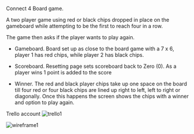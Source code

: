 
Connect 4 Board game.

A two player game using red or black chips dropped in place on the gameboard while attempting to be the first to reach four in a row.

 The game then asks if the player wants to play again.
 

 - Gameboard. 
   Board set up as close to the board game with a 7 x 6, player 1 has red chips, while player 2 has black chips.

 - Scoreboard.
    Resetting page sets scoreboard back to Zero (0).  As a player wins 1 point is added to the score

-  Winner.
    The red and black player chips take up one space on the board till four red or four black chips are lined up right to left,  left to right or diagonally. Once this happens the screen shows the chips with a winner and option to play again.

 Trello account ![trello1](https://trello.com/b/qfZhwTfN/wdi-project-1) 

![wireframe1](https://files.slack.com/files-tmb/T0351JZQ0-F4GQ6HHK4-de784f4028/ca2ee300-6290-41af-9ee8-271ff0bd8c8d_1024.jpg)












